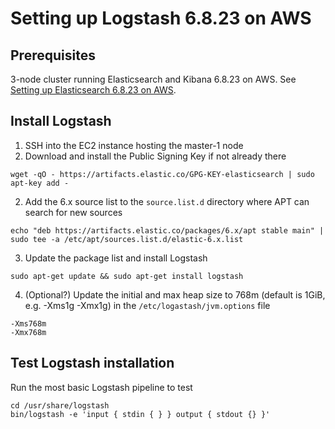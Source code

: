 # Setting up Logstash 6.8.23 on AWS
## Prerequisites
3-node cluster running Elasticsearch and Kibana 6.8.23 on AWS. See [Setting up Elasticsearch 6.8.23 on AWS](https://github.com/TheMightyQuynh/ELK/blob/main/1_INSTALL_Elasticsearch_6.8.23.md).

## Install Logstash
1. SSH into the EC2 instance hosting the master-1 node
2. Download and install the Public Signing Key if not already there
```
wget -qO - https://artifacts.elastic.co/GPG-KEY-elasticsearch | sudo apt-key add -
```
2. Add the 6.x source list to the `source.list.d` directory where APT can search for new sources
```
echo "deb https://artifacts.elastic.co/packages/6.x/apt stable main" | sudo tee -a /etc/apt/sources.list.d/elastic-6.x.list
```
3. Update the package list and install Logstash
```
sudo apt-get update && sudo apt-get install logstash
```
4. (Optional?) Update the initial and max heap size to 768m (default is 1GiB, e.g. -Xms1g -Xmx1g) in the `/etc/logastash/jvm.options` file
```
-Xms768m
-Xmx768m
```


## Test Logstash installation
Run the most basic Logstash pipeline to test
```
cd /usr/share/logstash
bin/logstash -e 'input { stdin { } } output { stdout {} }'
```
